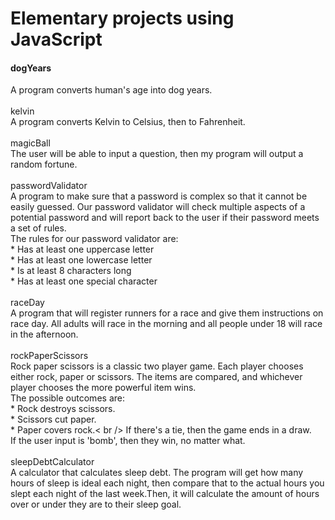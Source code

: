 <h1>Elementary projects using JavaScript</h1>

<h4>dogYears</h4>
A program converts human's age into dog years.<br /><br />
kelvin<br />
A program converts Kelvin to Celsius, then to Fahrenheit.<br /><br />
magicBall<br />
The user will be able to input a question, then my program will output a random fortune.<br /><br />
passwordValidator<br />
A program to make sure that a password is complex so that it cannot be easily guessed. Our password validator will check multiple aspects of a potential password and will report back to the user if their password meets a set of rules.<br />
The rules for our password validator are:<br />
* Has at least one uppercase letter<br />
* Has at least one lowercase letter<br />
* Is at least 8 characters long<br />
* Has at least one special character<br /><br />
raceDay<br />
A program that will register runners for a race and give them instructions on race day. All adults will race in the morning and all people under 18 will race in the afternoon.<br /><br />
rockPaperScissors<br />
Rock paper scissors is a classic two player game. Each player chooses either rock, paper or scissors. The items are compared, and whichever player chooses the more powerful item wins.<br />
The possible outcomes are:<br />
* Rock destroys scissors.<br />
* Scissors cut paper.<br />
* Paper covers rock.< br />
If there's a tie, then the game ends in a draw.<br />
If the user input is 'bomb', then they win, no matter what.<br /><br />
sleepDebtCalculator<br />
A calculator that calculates sleep debt. The program will get how many hours of sleep is ideal each night, then compare that to the actual hours you slept each night of the last week.Then, it will calculate the amount of hours over or under they are to their sleep goal.<br /><br /><br />
